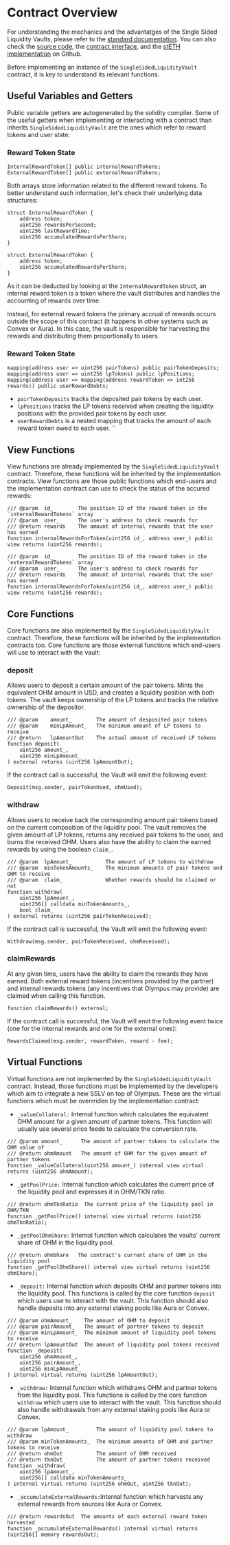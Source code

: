 # Contract Overview
For understanding the mechanics and the advantatges of the Single Sided Liquidity Vaults, please refer to the [standard documentation](../../overview/07_liquidity-amo.md).
You can also check the [source code](github-link), the [contract interface](github-link), and the [stETH implementation](github-link) on Github. 

Before implementing an instance of the `SingleSidedLiquidityVault` contract, it is key to understand its relevant functions.

## Useful Variables and Getters

Public variable getters are autogenerated by the solidity compiler. Some of the useful getters when implementing or interacting with a contract than inherits `SingleSidedLiquidityVault` are the ones which refer to reward tokens and user state:

### Reward Token State

```
InternalRewardToken[] public internalRewardTokens;
ExternalRewardToken[] public externalRewardTokens;
```
Both arrays store information related to the different reward tokens. To better understand such information, let's check their underlying data structures:
```
struct InternalRewardToken {
    address token;
    uint256 rewardsPerSecond;
    uint256 lastRewardTime;
    uint256 accumulatedRewardsPerShare;
}

struct ExternalRewardToken {
    address token;
    uint256 accumulatedRewardsPerShare;
}
```

As it can be deducted by looking at the `InternalRewardToken` struct, an internal reward token is a token where the vault distributes and handles the accounting of rewards over time. 

Instead, for external reward tokens the primary accrual of rewards occurs outside the scope of this contract (it happens in other systems such as Convex or Aura). In this case, the vault is responsible for harvesting the rewards and distributing them proportionally to users.

### Reward Token State
```
mapping(address user => uint256 pairTokens) public pairTokenDeposits;
mapping(address user => uint256 lpTokens) public lpPositions;
mapping(address user => mapping(address rewardToken => int256 rewards)) public userRewardDebts;
```
- `pairTokenDeposits` tracks the deposited pair tokens by each user.
- `lpPositions` tracks the LP tokens received when creating the liquidity positions with the provided pair tokens by each user.
- `userRewardDebts` is a nested mapping that tracks the amount of each reward token owed to each user.
``

## View Functions

View functions are already implemented by the `SingleSidedLiquidityVault` contract. Therefore, these functions will be inherited by the implementation contracts.
View functions are those public functions which end-users and the implementation contract can use to check the status of the accured rewards:

```
/// @param  id_        The position ID of the reward token in the `internalRewardTokens` array
/// @param  user_      The user's address to check rewards for
/// @return rewards    The amount of internal rewards that the user has earned
function internalRewardsForToken(uint256 id_, address user_) public view returns (uint256 rewards);

/// @param  id_        The position ID of the reward token in the `externalRewardTokens` array
/// @param  user_      The user's address to check rewards for
/// @return rewards    The amount of internal rewards that the user has earned
function internalRewardsForToken(uint256 id_, address user_) public view returns (uint256 rewards);
```

## Core Functions

Core functions are also implemented by the `SingleSidedLiquidityVault` contract. Therefore, these functions will be inherited by the implementation contracts too.
Core functions are those external functions which end-users will use to interact with the vault:

### deposit
Allows users to deposit a certain amount of the pair tokens. Mints the equivalent OHM amount in USD, and creates a liquidity position with both tokens. The vault keeps ownership of the LP tokens and tracks the relative ownership of the depositor.
```
/// @param    amount_        The amount of desposited pair tokens
/// @param    minLpAmount_   The minimum amount of LP tokens to receive
/// @return   lpAmountOut    The actual amount of received LP tokens
function deposit(
    uint256 amount_,
    uint256 minLpAmount_
) external returns (uint256 lpAmountOut);
```    

If the contract call is successful, the Vault will emit the following event:
```
Deposit(msg.sender, pairTokenUsed, ohmUsed);
```

### withdraw
Allows users to receive back the corresponding amount pair tokens based on the current composition of the liquidity pool. The vault removes the given amount of LP tokens, returns any received pair tokens to the user, and burns the received OHM.
Users also have the ability to claim the earned rewards by using the boolean `claim_`.
```
/// @param  lpAmount_           The amount of LP tokens to withdraw
/// @param  minTokenAmounts_    The minimum amounts of pair tokens and OHM to receive
/// @param  claim_              Whether rewards should be claimed or not
function withdraw(
    uint256 lpAmount_,
    uint256[] calldata minTokenAmounts_,
    bool claim_
) external returns (uint256 pairTokenReceived);
```

If the contract call is successful, the Vault will emit the following event:
```
Withdraw(msg.sender, pairTokenReceived, ohmReceived);
```

### claimRewards
At any given time, users have the ability to claim the rewards they have earned. Both external reward tokens (incentives provided by the partner) and internal rewards tokens (any incentives that Olympus may provide) are claimed when calling this function.
```
function claimRewards() external;
```
If the contract call is successful, the Vault will emit the following event twice (one for the internal rewards and one for the external ones):
```
RewardsClaimed(msg.sender, rewardToken, reward - fee);
```

## Virtual Functions

Virtual functions are not implemented by the `SingleSidedLiquidityVault` contract. Instead, those functions must be implemented by the developers which aim to integrate a new SSLV on top of Olympus.
These are the virtual functions which must be overrriden by the implementation contract:

- `_valueCollateral:` Internal function which calculates the equivalent OHM amount for a given amount of partner tokens. This function will usually use several price feeds to calculate the conversion rate.
```            
/// @param amount_      The amount of partner tokens to calculate the OHM value of
/// @return ohmAmount   The amount of OHM for the given amount of partner tokens
function _valueCollateral(uint256 amount_) internal view virtual returns (uint256 ohmAmount);
```

- `_getPoolPrice:` Internal function which calculates the current price of the liquidity pool and expresses it in OHM/TKN ratio.
```
/// @return ohmTknRatio  The current price of the liquidity pool in OHM/TKN
function _getPoolPrice() internal view virtual returns (uint256 ohmTknRatio);
```

- `_getPoolOhmShare:` Internal function which calculates the vaults' current share of OHM in the liquidity pool.
```
/// @return ohmShare   The contract's current share of OHM in the liquidity pool
function _getPoolOhmShare() internal view virtual returns (uint256 ohmShare);
```

- `_deposit:` Internal function which deposits OHM and partner tokens into the liquidity pool. This functions is called by the core function `deposit` which users use to interact with the vault. This function should also handle deposits into any external staking pools like Aura or Convex.
```
/// @param ohmAmount_    The amount of OHM to deposit
/// @param pairAmount_   The amount of partner tokens to deposit
/// @param minLpAmount_  The minimum amount of liquidity pool tokens to receive
/// @return lpAmountOut  The amount of liquidity pool tokens received
function _deposit(
    uint256 ohmAmount_,
    uint256 pairAmount_,
    uint256 minLpAmount_
) internal virtual returns (uint256 lpAmountOut);
```

- `_withdraw:` Internal function which withdraws OHM and partner tokens from the liquidity pool. This functions is called by the core function `withdraw` which users use to interact with the vault. This function should also handle withdrawals from any external staking pools like Aura or Convex.
```
/// @param lpAmount_         The amount of liquidity pool tokens to withdraw
/// @param minTokenAmounts_  The minimum amounts of OHM and partner tokens to receive
/// @return ohmOut           The amount of OHM received
/// @return tknOut           The amount of partner tokens received
function _withdraw(
    uint256 lpAmount_,
    uint256[] calldata minTokenAmounts_
) internal virtual returns (uint256 ohmOut, uint256 tknOut);
```

- `_accumulateExternalRewards:`Internal function which harvests any external rewards from sources like Aura or Convex.
```
/// @return rewardsOut  The amounts of each external reward token harvested
function _accumulateExternalRewards() internal virtual returns (uint256[] memory rewardsOut);
```